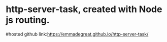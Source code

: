 # http-server-task, created with Node js routing.
#hosted github link:https://emmadegreat.github.io/http-server-task/
